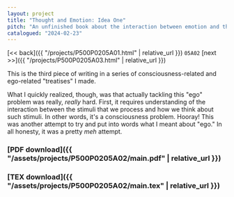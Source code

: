 ```yaml
---
layout: project
title: "Thought and Emotion: Idea One"
pitch: "An unfinished book about the interaction between emotion and thought."
catalogued: "2024-02-23"
---
```


[<< back]({{ "/projects/P500P0205A01.html" | relative_url }})
`05A02`
[next >>]({{ "/projects/P500P0205A03.html" | relative_url }})

This is the third piece of writing in a series of consciousness-related and
ego-related "treatises" I made.

What I quickly realized, though, was that actually tackling this "ego" problem
was really, *really* hard. First, it requires understanding of the interaction
between the stimuli that we process and how we think about such stimuli. In
other words, it's a consciousness problem. Hooray! This was another attempt to
try and put into words what I meant about "ego." In all honesty, it was a pretty
*meh* attempt.

### [PDF download]({{ "/assets/projects/P500P0205A02/main.pdf" | relative_url }})
### [TEX download]({{ "/assets/projects/P500P0205A02/main.tex" | relative_url }})
